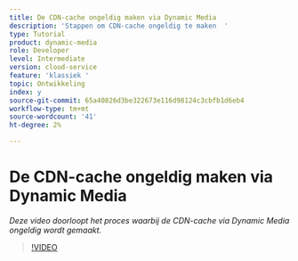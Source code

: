 ```yaml
---
title: De CDN-cache ongeldig maken via Dynamic Media
description: 'Stappen om CDN-cache ongeldig te maken  '
type: Tutorial
product: dynamic-media
role: Developer
level: Intermediate
version: cloud-service
feature: 'klassiek '
topic: Ontwikkeling
index: y
source-git-commit: 65a40826d3be322673e116d98124c3cbfb1d6eb4
workflow-type: tm+mt
source-wordcount: '41'
ht-degree: 2%

---
```



# De CDN-cache ongeldig maken via Dynamic Media

*Deze video doorloopt het proces waarbij de CDN-cache via Dynamic Media ongeldig wordt gemaakt.*

>[!VIDEO](https://video.tv.adobe.com/v/335457?quality=9&learn=on)

